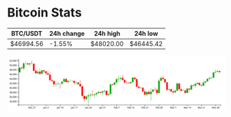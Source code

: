 # Bitcoin Stats

BTC/USDT|24h change|24h high|24h low|
|---|---|---|---|
|$46994.56|-1.55%|$48020.00|$46445.42|

<img src="./chart.svg">
